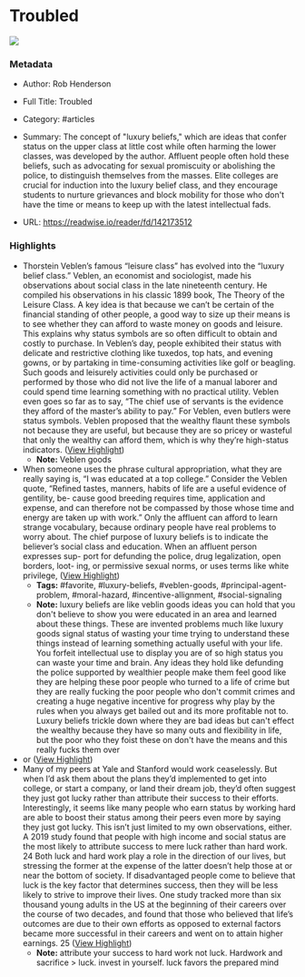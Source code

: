 # Troubled

![](https://readwise-assets.s3.amazonaws.com/media/uploaded_book_covers/profile_941292/Yj71uUfS6es-lHKFH6CWmWZscVzb4hgTl8AvAVJI8tE-cove_pa6xQvR.png)

### Metadata

- Author: Rob Henderson
- Full Title: Troubled
- Category: #articles

- Summary: The concept of "luxury beliefs," which are ideas that confer status on the upper class at little cost while often harming the lower classes, was developed by the author. Affluent people often hold these beliefs, such as advocating for sexual promiscuity or abolishing the police, to distinguish themselves from the masses. Elite colleges are crucial for induction into the luxury belief class, and they encourage students to nurture grievances and block mobility for those who don't have the time or means to keep up with the latest intellectual fads. 

- URL: https://readwise.io/reader/fd/142173512

### Highlights

- Thorstein Veblen’s famous “leisure class” has evolved into the “luxury belief class.” Veblen, an economist and sociologist, made his observations about social class in the late nineteenth century. He compiled his observations in his classic 1899 book, The Theory of the Leisure Class. A key idea is that because we can’t be certain of the financial standing of other people, a good way to size up their means is to see whether they can afford to waste money on goods and leisure. This explains why status symbols are so often difficult to obtain and costly to purchase. In Veblen’s day, people exhibited their status with delicate and restrictive clothing like tuxedos, top hats, and evening gowns, or by partaking in time-consuming activities like golf or beagling. Such goods and leisurely activities could only be purchased or performed by those who did not live the life of a manual laborer and could spend time learning something with no practical utility. Veblen even goes so far as to say, “The chief use of servants is the evidence they afford of the master’s ability to pay.” For Veblen, even butlers were status symbols.
  Veblen proposed that the wealthy flaunt these symbols not because they are useful, but because they are so pricey or wasteful that only the wealthy can afford them, which is why they’re high-status indicators. ([View Highlight](https://read.readwise.io/read/01hq0zhw290edkcp2nvm7m16d6))
    - **Note:** Veblen goods
- When someone uses the phrase cultural appropriation, what they are really saying is, “I was educated at a top college.” Consider the Veblen quote, “Refined tastes, manners, habits of life are a useful evidence of gentility, be- cause good breeding requires time, application and expense, and can therefore not be compassed by those whose time and energy are taken up with work.” Only the affluent can afford to learn strange vocabulary, because ordinary people have real problems to worry about.
  The chief purpose of luxury beliefs is to indicate the believer’s social class and education. When an affluent person expresses sup- port for defunding the police, drug legalization, open borders, loot- ing, or permissive sexual norms, or uses terms like white privilege, ([View Highlight](https://read.readwise.io/read/01hq0z36kwnvevgb9fzwb36wvc))
    - **Tags:** #favorite, #luxury-beliefs, #veblen-goods, #principal-agent-problem, #moral-hazard, #incentive-allignment, #social-signaling
    - **Note:** luxury beliefs are like veblin goods ideas you can hold that you don't believe to show you were educated in an area and learned about these things. These are invented problems much like luxury goods signal status of wasting your time trying to understand these things instead of learning something actually useful with your life. You forfeit intellectual use to display you are of so high status you can waste your time and brain. Any ideas they hold like defunding the police supported by wealthier people make them feel good like they are helping these poor people who turned to a life of crime but they are really fucking the poor people who don't commit crimes and creating a huge negative incentive for progress why play by the rules when you always get bailed out and its more profitable not to. Luxury beliefs trickle down where they are bad ideas but can't effect the wealthy because they have so many outs and flexibility in life, but the poor who they foist these on don't have the means and this really fucks them over
- or ([View Highlight](https://read.readwise.io/read/01hq1dnnysvc58hp99k2wd01tw))
- Many of my peers at Yale and Stanford would work ceaselessly. But when I’d ask them about the plans they’d implemented to get into college, or start a company, or land their dream job, they’d often suggest they just got lucky rather than attribute their success to their efforts. Interestingly, it seems like many people who earn status by working hard are able to boost their status among their peers even more by saying they just got lucky. This isn’t just limited to my own observations, either. A 2019 study found that people with high income and social status are the most likely to attribute success to mere luck rather than hard work.
  24 Both luck and hard work play a role in the direction of our lives, but stressing the former at the expense of the latter doesn’t help those at or near the bottom of society. If disadvantaged people come to believe that luck is the key factor that determines success, then they will be less likely to strive to improve their lives. One study tracked more than six thousand young adults in the US at the beginning of their careers over the course of two decades, and found that those who believed that life’s outcomes are due to their own efforts as opposed to external factors became more successful in their careers and went on to attain higher earnings.
  25 ([View Highlight](https://read.readwise.io/read/01hq1djq4gs3t42sk3e7etm5nz))
    - **Note:** attribute your success to hard work not luck. Hardwork and sacrifice > luck. invest in yourself. luck favors the prepared mind
